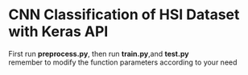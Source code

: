 # CNN Classification of HSI Dataset with Keras API
First run **preprocess.py**, then run **train.py**,and **test.py**  
remember to modify the function parameters according to your need  
